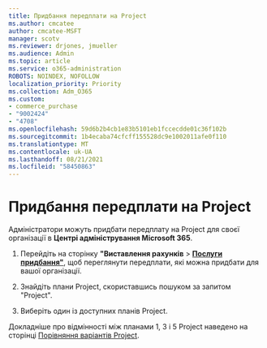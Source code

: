 ```yaml
---
title: Придбання передплати на Project
ms.author: cmcatee
author: cmcatee-MSFT
manager: scotv
ms.reviewer: drjones, jmueller
ms.audience: Admin
ms.topic: article
ms.service: o365-administration
ROBOTS: NOINDEX, NOFOLLOW
localization_priority: Priority
ms.collection: Adm_O365
ms.custom:
- commerce_purchase
- "9002424"
- "4708"
ms.openlocfilehash: 59d6b2b4cb1e83b5101eb1fccecdde01c36f102b
ms.sourcegitcommit: 1b4ecaba74cfcff155528dc9e1002011afe0f110
ms.translationtype: MT
ms.contentlocale: uk-UA
ms.lasthandoff: 08/21/2021
ms.locfileid: "58450863"
---
```

# <a name="purchase-project-subscription"></a>Придбання передплати на Project

Адміністратори можуть придбати передплату на Project для своєї організації в **Центрі адміністрування Microsoft 365**.

1. Перейдіть на сторінку **"Виставлення рахунків** > **[Послуги придбання"](https://admin.microsoft.com/AdminPortal/Home?adminportal=1&msCV=%2BbOQtMNsz0ei8f5z.0.36#/catalog)**, щоб переглянути передплати, які можна придбати для вашої організації.

2. Знайдіть плани Project, скориставшись пошуком за запитом "Project".

3. Виберіть один із доступних планів Project.

Докладніше про відмінності між планами 1, 3 і 5 Project наведено на сторінці [Порівняння варіантів Project](https://products.office.com/project/compare-microsoft-project-management-software?tab=1&OCID=AID2000748_SEM_5j2j5X4B&MarinID=5j2j5X4B|78821275986631|%2Bproject%20%2Bo365|bb|c||1261139959949905|kwd-78821311481635:loc-190&lnkd=Bing_O365SMB_App&msclkid=185eccc165db1d3da290924720afcaa4&ef_id=XoY8vgAAAUTu0Bj8:20200402200513:s).
